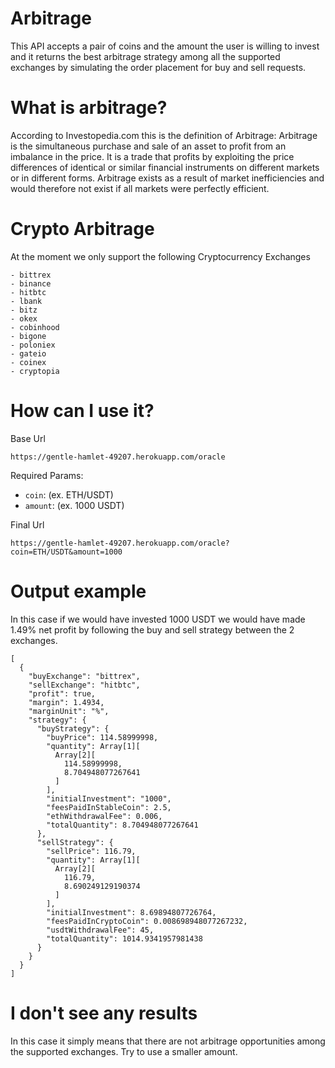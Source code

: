 # Arbitrage

This API accepts a pair of coins and the amount the user is willing to invest and it returns the best arbitrage strategy among all the supported exchanges by simulating the order placement for buy and sell requests. 

# What is arbitrage? 

According to Investopedia.com this is the definition of Arbitrage: 
Arbitrage is the simultaneous purchase and sale of an asset to profit from an imbalance in the price. It is a trade that profits by exploiting the price differences of identical or similar financial instruments on different markets or in different forms. Arbitrage exists as a result of market inefficiencies and would therefore not exist if all markets were perfectly efficient.

# Crypto Arbitrage

At the moment we only support the following Cryptocurrency Exchanges

```
- bittrex
- binance
- hitbtc
- lbank
- bitz
- okex
- cobinhood
- bigone
- poloniex
- gateio
- coinex
- cryptopia 
```

# How can I use it?

Base Url

```
https://gentle-hamlet-49207.herokuapp.com/oracle
```

Required Params:

- ```coin```: (ex. ETH/USDT)
- ```amount```: (ex. 1000 USDT)

Final Url 

```
https://gentle-hamlet-49207.herokuapp.com/oracle?coin=ETH/USDT&amount=1000
```

# Output example

In this case if we would have invested 1000 USDT we would have made 1.49% net profit by following the buy and sell strategy between the 2 exchanges.

```
[
  {
    "buyExchange": "bittrex",
    "sellExchange": "hitbtc",
    "profit": true,
    "margin": 1.4934,
    "marginUnit": "%",
    "strategy": {
      "buyStrategy": {
        "buyPrice": 114.58999998,
        "quantity": Array[1][
          Array[2][
            114.58999998,
            8.704948077267641
          ]
        ],
        "initialInvestment": "1000",
        "feesPaidInStableCoin": 2.5,
        "ethWithdrawalFee": 0.006,
        "totalQuantity": 8.704948077267641
      },
      "sellStrategy": {
        "sellPrice": 116.79,
        "quantity": Array[1][
          Array[2][
            116.79,
            8.690249129190374
          ]
        ],
        "initialInvestment": 8.69894807726764,
        "feesPaidInCryptoCoin": 0.008698948077267232,
        "usdtWithdrawalFee": 45,
        "totalQuantity": 1014.9341957981438
      }
    }
  }
]
```

# I don't see any results

In this case it simply means that there are not arbitrage opportunities among the supported exchanges. Try to use a smaller amount.